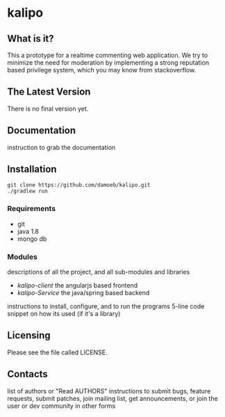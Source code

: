 kalipo
==========================

What is it?
-----------

This a prototype for a realtime commenting web application. We try to minimize the need for moderation by implementing a
strong reputation based privilege system, which you may know from stackoverflow.

The Latest Version
------------------
There is no final version yet.


Documentation
------------
instruction to grab the documentation


Installation
------------

    git clone https://github.com/damoeb/kalipo.git
    ./gradlew run

### Requirements
* git
* java 1.8
* mongo db

### Modules
descriptions of all the project, and all sub-modules and libraries
* *kalipo-client* the angularjs based frontend
* *kalipo-Service* the java/spring based backend

instructions to install, configure, and to run the programs
5-line code snippet on how its used (if it's a library)


Licensing
------------

Please see the file called LICENSE.

Contacts
--------
list of authors or "Read AUTHORS"
instructions to submit bugs, feature requests, submit patches, join mailing list, get announcements, or join the user or dev community in other forms
